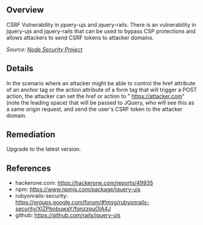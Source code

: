 ## Overview

CSRF Vulnerability in jquery-ujs and jquery-rails. There is an vulnerability in jquery-ujs and jquery-rails that can be used to
bypass CSP protections and allows attackers to send CSRF tokens to attacker domains.

_Source: [Node Security Project](https://nodesecurity.io/advisories/15)_

## Details
In the scenario where an attacker might be able to control the href attribute of an anchor tag or
the action attribute of a form tag that will trigger a POST action, the attacker can set the
href or action to " https://attacker.com" (note the leading space) that will be passed to JQuery,
who will see this as a same origin request, and send the user's CSRF token to the attacker domain.

## Remediation
Upgrade to the latest version.

## References

- hackerone.com: https://hackerone.com/reports/49935
- npm: https://www.npmjs.com/package/jquery-ujs
- rubyonrails-security: https://groups.google.com/forum/#!msg/rubyonrails-security/XIZPbobuwaY/fqnzzpuOlA4J
- github: https://github.com/rails/jquery-ujs
